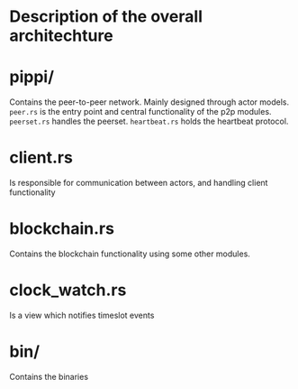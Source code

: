 # Description of the overall architechture
# pippi/
Contains the peer-to-peer network. Mainly designed through actor models.
`peer.rs` is the entry point and central functionality of the p2p modules.
`peerset.rs` handles the peerset.
`heartbeat.rs` holds the heartbeat protocol.
# client.rs
Is responsible for communication between actors, and handling client functionality
# blockchain.rs 
Contains the blockchain functionality using some other modules.
# clock_watch.rs
Is a view which notifies timeslot events
# bin/
Contains the binaries